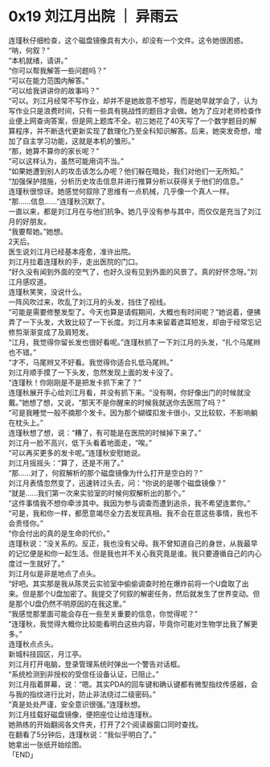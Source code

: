 # 0x19 刘江月出院 ｜ 异雨云
  
连瑾秋仔细检查，这个磁盘镜像具有大小，却没有一个文件。这令她很困惑。  
“呐，何叙？”  
“本机就绪，请讲。”  
“你可以帮我解答一些问题吗？”  
“可以在能力范围内解答。”  
“可以给我讲讲你的故事吗？”  
“可以。刘江月经常不写作业，却并不是她故意不想写，而是她早就学会了，认为写作业只是浪费时间，只有一些具有挑战性的题目才会做。她为了应对老师检查作业便上网查询答案，但是网上题库不全。初三她花了40天写了一个数学题目的解算程序，并不断迭代更新实现了数理化乃至全科知识解答。后来，她突发奇想，增加了自主学习功能，这就是本机的雏形。”  
“那，她算不算你的家长呢？”  
“可以这样认为，虽然可能用词不当。”  
“如果她遭到别人的攻击该怎么办呢？他们躲在暗处，我们对他们一无所知。”  
“加强保护措施，分析历史攻击信息并进行推算分析以获得关于他们的信息。”  
连瑾秋很惊讶。她感觉何叙除了思维有一点机械，几乎像一个真人一样。  
“那……信息……”连瑾秋沉默了。  
一直以来，都是刘江月在与他们抗争。她几乎没有参与其中，而仅仅是充当了刘江月的好朋友。  
“我要帮她。”她想。  
2天后。  
医生说刘江月已经基本痊愈，准许出院。  
刘江月拉着连瑾秋的手，走出医院的门口。  
“好久没有闻到外面的空气了，也好久没有见到外面的风景了。真的好怀念呀。”刘江月感叹道。  
连瑾秋笑笑，没说什么。  
一阵风吹过来，吹乱了刘江月的头发，挡住了视线。  
“可能是需要修整发型了。今天也算是请假期间，大概也有时间呢？”她说着，便拂弄了一下头发，大致比较了一下长度。刘江月本来留着遮耳短发，却由于经常忘记修剪渐渐变成了及肩短发。  
“江月，我觉得你留长发也很好看呢。”连瑾秋抓了一下刘江月的头发，“扎个马尾辫也不错。”  
“才不，马尾辫又不好看。我觉得你适合扎低马尾辫。”  
刘江月顺手摸了一下头发，忽然发现上面的发卡没了。  
“连瑾秋！你刚刚是不是把发卡抓下来了？”  
连瑾秋展开手心给刘江月看，并没有抓下来。“没有啊，你好像出门的时候就没戴。”她想了想，又说，“那天不是你醒来的时候我就送你去医院了吗？”  
“可是我睡觉一般不摘那个发卡。因为那个蝴蝶扣发卡很小，又比较软，不影响躺在枕头上。”  
连瑾秋想了想，说：“糟了，有可能是在医院的时候掉下来了。”  
刘江月一脸不高兴，低下头看着地面走，“唉。”  
“可以再买更多的发卡呢。”连瑾秋安慰她说。  
刘江月摇摇头：“算了，还是不用了。”  
“那……对了，何叙解析的那个磁盘镜像为什么打开是空白的？”  
刘江月表情忽然变了，迅速转过头去，问：“你说的是哪个磁盘镜像？”  
“就是……我们第一次来实验室的时候何叙解析出的那个。”  
“这件事情我不想你牵涉其中。我因为参与调查而遭到追杀，我不希望连累你。”  
“可是，我和你一样，都愿意竭尽全力去发现真相。我不会在意这些事情，我也不会责怪你。”  
“你会付出的真的是生命的代价。”  
连瑾秋说：“没关系的。反正，我也没有父母。我不曾知道自己的身世，从我最早的记忆便是和你一起生活。但是我也并不关心我究竟是谁。我只要遵循自己的内心度过一生就好了。”  
刘江月似是非是地点了点头。  
“好吧。其实那是我从陈灵云实验室中偷偷调查时抢在爆炸前将一个U盘取了出来。但是那个U盘加密了。我提交了何叙的解密任务，然后就发生了世界变动。但是那个U盘仍然不明原因的在我这里。”  
“我感觉那里面可能会存在一些至关重要的信息，你觉得呢？”  
“连瑾秋，我觉得大概你比较能看明白这些内容，毕竟你可能对生物学比我了解更多。”  
连瑾秋点点头。  
新城科技园区，月江亭。  
刘江月打开电脑，登录管理系统时弹出一个警告对话框。  
“系统检测到非授权的受信任设备认证，已阻止。”  
刘江月指着屏幕，说：“嗯。其实PDA的回车键和确认键都有微型指纹传感器，会与我的指纹进行比对，防止非法绕过二级密码。”  
“真是处处严谨，安全意识很强。”连瑾秋想。  
刘江月挂载好磁盘镜像，便把座位让给连瑾秋。  
她熟练的开始翻阅各文件夹，打开了2个阅读器窗口同时查找。  
在翻看了5分钟后，连瑾秋说：“我似乎明白了。”  
她拿出一张纸开始绘图。  
「END」  
